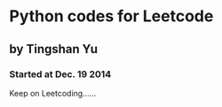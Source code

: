 Python codes for Leetcode
=======
 
by Tingshan Yu
-----------

### Started at Dec. 19 2014

Keep on Leetcoding......
